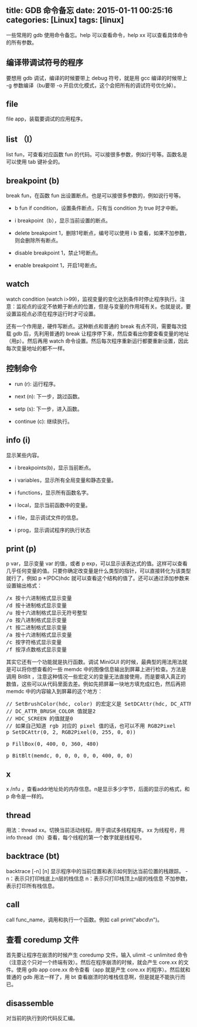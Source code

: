 title: GDB 命令备忘
date: 2015-01-11 00:25:16
categories: [Linux]
tags: [linux]
---

一些常用的 gdb 使用命令备忘。help 可以查看命令，help xx 可以查看具体命令的所有参数。

## 编译带调试符号的程序
要想用 gdb 调试，编译的时候要带上 debug 符号，就是用 gcc 编译的时候带上 -g 参数编译（bu要带 -o 开启优化模式，这个会把所有的调试符号优化掉）。

## file 
file app，装载要调试的应用程序。

## list （l）
list fun，可查看对应函数 fun 的代码。可以接很多参数，例如行号等。函数名是可以使用 tab 键补全的。

## breakpoint (b)
break fun，在函数 fun 出设置断点。也是可以接很多参数的，例如说行号等。

* b fun if condition，设置条件断点，只有当 condition 为 true 时才中断。

* i breakpoint（b），显示当前设置的断点。

* delete breakpoint 1，删除1号断点，编号可以使用 i b 查看，如果不加参数，则会删除所有断点。

* disable breakpoint 1，禁止1号断点。

* enable breakpoint 1，开启1号断点。

## watch
watch condition (watch i>99)，监视变量的变化达到条件时停止程序执行。注意：监视点的设定不依赖于断点的位置，但是与变量的作用域有关。也就是说，要设置监视点必须在程序运行时才可设置。

还有一个作用是，硬件写断点。这种断点和普通的 break 有点不同，需要每次挂载 gdb 后，先利用普通的 break 让程序停下来，然后查看出你要查看变量的地址（用p）。然后再用 watch 命令设置。然后每次程序重新运行都要重新设置，因此每次变量地址的都不一样。

## 控制命令
* run (r): 运行程序。

* next (n): 下一步，跳过函数。

* setp (s): 下一步，进入函数。

* continue (c): 继续执行。

## info (i)
显示某些内容。

* i breakpoints(b)，显示当前断点。

* i variables，显示所有全局变量和静态变量。

* i functions，显示所有函数名字。

* i local，显示当前函数中的变量。

* i file，显示调试文件的信息。

* i prog，显示调试程序的执行状态

## print (p)
p var，显示变量 var 的值，或者 p exp，可以显示该表达式的值。这样可以查看几乎任何变量的值。只要你确定改变量是什么类型的指针，可以直接转化为该类型就行了，例如 p *(PDC)hdc 就可以查看这个结构的值了。还可以通过添加参数来设置输出格式：

<pre>
/x 按十六进制格式显示变量
/d 按十进制格式显示变量
/u 按十六进制格式显示无符号整型
/o 按八进制格式显示变量
/t 按二进制格式显示变量
/a 按十六进制格式显示变量
/c 按字符格式显示变量
/f 按浮点数格式显示变量
</pre>

其实它还有一个功能就是执行函数。调试 MiniGUI 的时候，最典型的用法用法就是可以将你想查看的一些 memdc 中的图像信息输出到屏幕上进行检查。方法是调用 BitBlt ，注意这种情况一些宏定义的变量无法直接使用，而是要填入真正的数值，这些可以从代码里面去差。例如先把屏幕一块地方填充成红色，然后再把 memdc 中的内容输入到屏幕的这个地方：

<pre config="brush:bash;toolbar:false;">
// SetBrushColor(hdc, color) 的宏定义是 SetDCAttr(hdc, DC_ATTR_BRUSH_COLOR, color)
// DC_ATTR_BRUSH_COLOR 值就是2
// HDC_SCREEN 的值就是0
// 如果自己知道 rgb 对应的 pixel 值的话，也可以不用 RGB2Pixel
p SetDCAttr(0, 2, RGB2Pixel(0, 255, 0, 0))

p FillBox(0, 400, 0, 360, 480)
 
p BitBlt(memdc, 0, 0, 0, 0, 0, 400, 0, 0)
</pre>

## x 
x /nfu <addr>，查看addr地址处的内存信息。n是显示多少字节，后面的显示的格式，和 p 命令是一样的。

## thread 
用法：thread xx。切换当前活动线程。用于调试多线程程序。xx 为线程号，用 info thread（th）查看，每个线程的第一个数字就是线程号。 

## backtrace (bt)
backtrace [-n] [n] 显示程序中的当前位置和表示如何到达当前位置的栈跟踪。
-n：表示只打印栈底上n层的栈信息
 n：表示只打印栈顶上n层的栈信息
不加参数，表示打印所有栈信息。

## call 
call func_name，调用和执行一个函数。例如 call print("abcd\n")。

## 查看 coredump 文件
首先要让程序在崩溃的时候产生 coredump 文件。输入 ulimit -c unlimited 命令（注意这个只对一个终端有效）。然后在程序崩溃的时候，就会产生 core.xx 的文件。使用 gdb app core.xx 命令查看（app 就是产生 core.xx 的程序）。然后就和普通的 gdb 用法一样了，用 bt 查看崩溃时的堆栈信息啊，但是就是不能执行而已。

## disassemble
对当前的执行到的代码反汇编。
